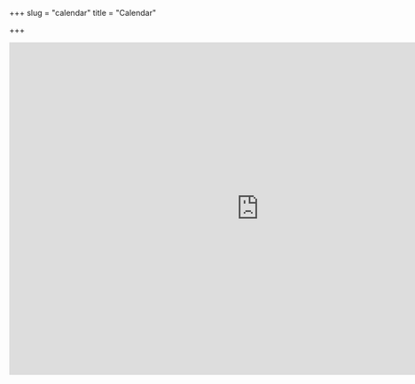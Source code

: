 +++
slug = "calendar"
title = "Calendar"

+++
<iframe src="https://calendar.google.com/calendar/embed?showTitle=0&amp;showPrint=0&amp;showTabs=0&amp;showCalendars=0&amp;height=600&amp;wkst=2&amp;hl=fi&amp;bgcolor=%23FFFFFF&amp;src=ln1eb5r52225jusoia0ccl8amant5t1u%40import.calendar.google.com&amp;color=%235229A3&amp;ctz=Europe%2FHelsinki" style="border-width:0" width="900" height="600" frameborder="0" scrolling="no"></iframe>
